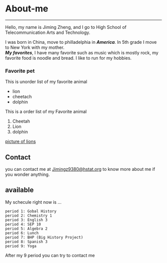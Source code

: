 # About-me

---

Hello, my name is Jiming Zheng, and I go to High School of Telecommunication Arts and Technology.

I was born in China, move to philladelphia in **_America_**. In 5th grade I move to New York with my mother.  
**_My favorites_**, I have many favorite such as music which is mostly rock, my favorite food is noodle and bread. I like
to run for my hobbies.

### Favorite pet 
This is unorder list of my favorite animal
- lion  
- cheetach    
- dolphin  

This is a order list of my Favorite animal
1) Cheetah
2) Lion
3) dolphin

[picture of lions](https://www.detroitlions.com/)
## Contact
you can contact me at Jimingz9380@hstat.org to know more about me if you wonder anything.

## available

My schecule right now is ...
```
period 1: Gobal History
period 2: Chemistry 1
period 3: English 3
period 4: SEP 10
period 5: Algebra 2
period 6: Lunch
period 7: BHP (Big History Project)
period 8: Spanish 3
period 9: Yoga
```
After my 9 period you can try to contact me 